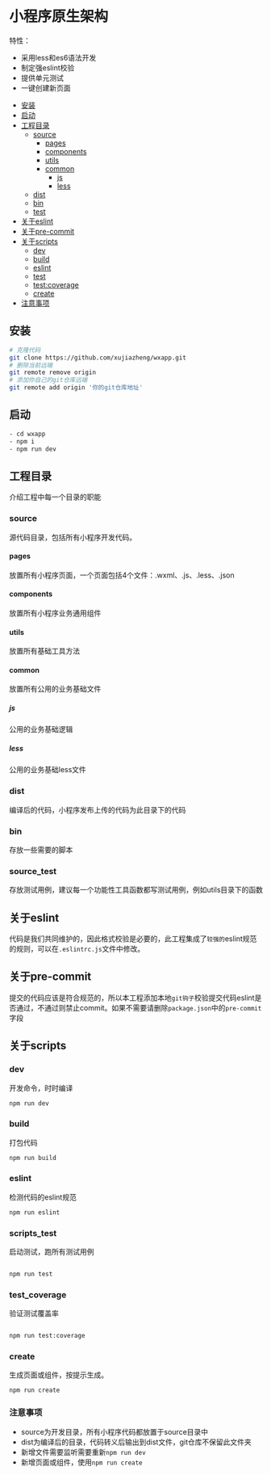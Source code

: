 # 小程序原生架构

特性：
* 采用less和es6语法开发
* 制定强eslint校验
* 提供单元测试
* 一键创建新页面

+ [安装](#安装)
+ [启动](#启动)
+ [工程目录](#工程目录)
    + [source](#source)
        + [pages](#pages)
        + [components](#components)
        + [utils](#utils)
        + [common](#common)
            + [js](#js)
            + [less](#less)
    + [dist](#dist)
    + [bin](#bin)
    + [test](#source_test)
+ [关于eslint](#关于eslint)
+ [关于pre-commit](#关于pre-commit)
+ [关于scripts](#关于scripts)
    + [dev](#dev)
    + [build](#build)
    + [eslint](#eslint)
    + [test](#scripts_test)
    + [test:coverage](#test_coverage)
    + [create](#create)
+ [注意事项](#注意事项)

## 安装

```bash
# 克隆代码
git clone https://github.com/xujiazheng/wxapp.git
# 删除当前远端
git remote remove origin
# 添加你自己的git仓库远端
git remote add origin '你的git仓库地址'
```

## 启动

```bash
- cd wxapp
- npm i
- npm run dev
```

## 工程目录

介绍工程中每一个目录的职能

### source

源代码目录，包括所有小程序开发代码。

#### pages

放置所有小程序页面，一个页面包括4个文件：.wxml、.js、.less、.json

#### components

放置所有小程序业务通用组件

#### utils

放置所有基础工具方法

#### common

放置所有公用的业务基础文件

##### js

公用的业务基础逻辑

##### less

公用的业务基础less文件

### dist

编译后的代码，小程序发布上传的代码为此目录下的代码

### bin

存放一些需要的脚本

### source_test

存放测试用例，建议每一个功能性工具函数都写测试用例，例如utils目录下的函数

## 关于eslint

代码是我们共同维护的，因此格式校验是必要的，此工程集成了`较强的`eslint规范的规则，可以在`.eslintrc.js`文件中修改。

## 关于pre-commit

提交的代码应该是符合规范的，所以本工程添加本地`git钩子`校验提交代码eslint是否通过，不通过则禁止commit。如果不需要请删除`package.json`中的`pre-commit`字段

## 关于scripts

### dev

开发命令，时时编译
```bash
npm run dev
```

### build

打包代码

```bash
npm run build
```

### eslint

检测代码的eslint规范

```bash
npm run eslint
```

### scripts_test

启动测试，跑所有测试用例

```bash

npm run test
```

### test_coverage

验证测试覆盖率

```bash

npm run test:coverage
```

### create

生成页面或组件，按提示生成。

```bash
npm run create
```

### 注意事项

* source为开发目录，所有小程序代码都放置于source目录中
* dist为编译后的目录，代码转义后输出到dist文件，git仓库不保留此文件夹
* 新增文件需要监听需要重新`npm run dev`
* 新增页面或组件，使用`npm run create`